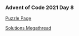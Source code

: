 ### Advent of Code 2021 Day 8

[Puzzle Page](https://adventofcode.com/2021/day/8)

[Solutions Megathread](https://www.reddit.com/r/adventofcode/comments/rbj87a/2021_day_8_solutions/)
